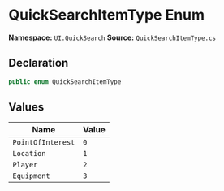 # QuickSearchItemType Enum

**Namespace:** `UI.QuickSearch`
**Source:** `QuickSearchItemType.cs`

## Declaration

```csharp
public enum QuickSearchItemType
```

## Values

| Name | Value |
|------|-------|
| `PointOfInterest` | `0` |
| `Location` | `1` |
| `Player` | `2` |
| `Equipment` | `3` |

